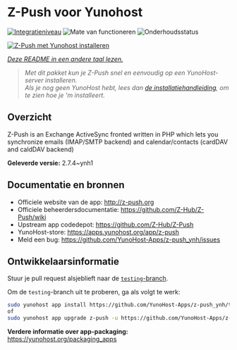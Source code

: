 <!--
NB: Deze README is automatisch gegenereerd door <https://github.com/YunoHost/apps/tree/master/tools/readme_generator>
Hij mag NIET handmatig aangepast worden.
-->

# Z-Push voor Yunohost

[![Integratieniveau](https://apps.yunohost.org/badge/integration/z-push)](https://ci-apps.yunohost.org/ci/apps/z-push/)
![Mate van functioneren](https://apps.yunohost.org/badge/state/z-push)
![Onderhoudsstatus](https://apps.yunohost.org/badge/maintained/z-push)

[![Z-Push met Yunohost installeren](https://install-app.yunohost.org/install-with-yunohost.svg)](https://install-app.yunohost.org/?app=z-push)

*[Deze README in een andere taal lezen.](./ALL_README.md)*

> *Met dit pakket kun je Z-Push snel en eenvoudig op een YunoHost-server installeren.*  
> *Als je nog geen YunoHost hebt, lees dan [de installatiehandleiding](https://yunohost.org/install), om te zien hoe je 'm installeert.*

## Overzicht

Z-Push is an Exchange ActiveSync fronted written in PHP which lets you synchronize emails (IMAP/SMTP backend) and calendar/contacts (cardDAV and caldDAV backend)


**Geleverde versie:** 2.7.4~ynh1
## Documentatie en bronnen

- Officiele website van de app: <http://z-push.org>
- Officiele beheerdersdocumentatie: <https://github.com/Z-Hub/Z-Push/wiki>
- Upstream app codedepot: <https://github.com/Z-Hub/Z-Push>
- YunoHost-store: <https://apps.yunohost.org/app/z-push>
- Meld een bug: <https://github.com/YunoHost-Apps/z-push_ynh/issues>

## Ontwikkelaarsinformatie

Stuur je pull request alsjeblieft naar de [`testing`-branch](https://github.com/YunoHost-Apps/z-push_ynh/tree/testing).

Om de `testing`-branch uit te proberen, ga als volgt te werk:

```bash
sudo yunohost app install https://github.com/YunoHost-Apps/z-push_ynh/tree/testing --debug
of
sudo yunohost app upgrade z-push -u https://github.com/YunoHost-Apps/z-push_ynh/tree/testing --debug
```

**Verdere informatie over app-packaging:** <https://yunohost.org/packaging_apps>
